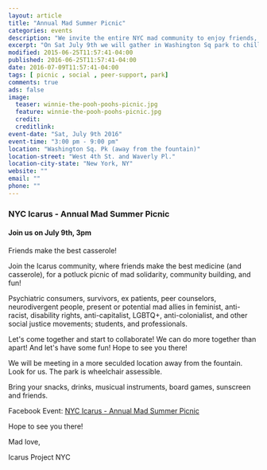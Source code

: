 ```yaml
---
layout: article
title: "Annual Mad Summer Picnic"
categories: events
description: "We invite the entire NYC mad community to enjoy friends, food and the great outdoors"
excerpt: "On Sat July 9th we will gather in Washington Sq park to chill, hang, commune and mingle."  
modified: 2015-06-25T11:57:41-04:00
published: 2016-06-25T11:57:41-04:00
date: 2016-07-09T11:57:41-04:00
tags: [ picnic , social , peer-support, park]
comments: true
ads: false
image:
  teaser: winnie-the-pooh-poohs-picnic.jpg
  feature: winnie-the-pooh-poohs-picnic.jpg
  credit: 
  creditlink: 
event-date: "Sat, July 9th 2016"
event-time: "3:00 pm - 9:00 pm"
location: "Washington Sq. Pk (away from the fountain)"
location-street: "West 4th St. and Waverly Pl."
location-city-state: "New York, NY"
website: ""
email: ""
phone: ""
---
```

### NYC Icarus - Annual Mad Summer Picnic

#### Join us on July 9th, 3pm 

Friends make the best casserole!

Join the Icarus community, where friends make the best medicine (and casserole), for a potluck picnic of mad solidarity, community building, and fun! 

Psychiatric consumers, survivors, ex patients, peer counselors, neurodivergent people, present or potential mad allies in feminist, anti-racist, disability rights, anti-capitalist, LGBTQ+, anti-colonialist, and other social justice movements; students, and professionals.

Let's come together and start to collaborate! We can do more together than apart! And let's have some fun! Hope to see you there!

We will be meeting in a more seculded location away from the fountain. Look for us.
The park is wheelchair assessible.

Bring your snacks, drinks, musicual instruments, board games, sunscreen and friends. 

Facebook Event: [NYC Icarus - Annual Mad Summer Picnic](https://www.facebook.com/events/1563256740635816/) 

Hope to see you there!

Mad love,

Icarus Project NYC
